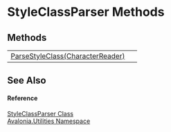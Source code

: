 # StyleClassParser Methods




## Methods
<table>
<tr>
<td><a href="M_Avalonia_Utilities_StyleClassParser_ParseStyleClass">ParseStyleClass(CharacterReader)</a></td>
<td> </td>
</tr>
</table>

## See Also


#### Reference
<a href="T_Avalonia_Utilities_StyleClassParser">StyleClassParser Class</a>  
<a href="N_Avalonia_Utilities">Avalonia.Utilities Namespace</a>  
